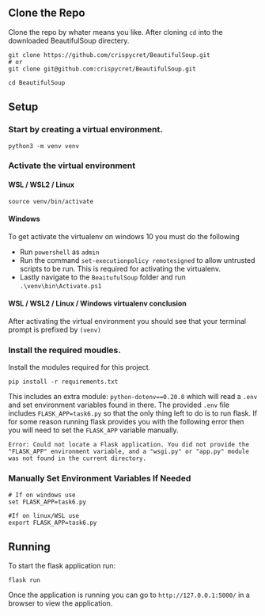 ## Clone the Repo

Clone the repo by whater means you like. After cloning `cd` into the downloaded BeautifulSoup directery.

```
git clone https://github.com/crispycret/BeautifulSoup.git
# or
git clone git@github.com:crispycret/BeautifulSoup.git

cd BeautifulSoup
```

## Setup

### Start by creating a virtual environment.

```
python3 -m venv venv
```

### Activate the virtual environment

#### WSL / WSL2 / Linux
```
source venv/bin/activate
```

#### Windows

To get activate the virtualenv on windows 10 you must do the following
* Run `powershell` as `admin`
* Run the command `set-executionpolicy remotesigned` to allow untrusted scripts to be run. This is required for activating the virtualenv.
* Lastly navigate to the `BeaitufulSoup` folder and run `.\venv\bin\Activate.ps1`


#### WSL / WSL2 / Linux / Windows virtualenv conclusion

After activating the virtual environment you should see that your terminal prompt is prefixed by `(venv)`


### Install the required moudles.

Install the modules required for this project.

```
pip install -r requirements.txt
``` 


This includes an extra module: `python-dotenv==0.20.0` which will read a `.env` and set environment variables found in there. The provided `.env` file includes `FLASK_APP=task6.py` so that the only thing left to do is to run flask. If for some reason running flask provides you with the following error then you will need to set the `FLASK_APP` variable manually.

```
Error: Could not locate a Flask application. You did not provide the "FLASK_APP" environment variable, and a "wsgi.py" or "app.py" module was not found in the current directory.
```

### Manually Set Environment Variables If Needed
```
# If on windows use 
set FLASK_APP=task6.py

#If on linux/WSL use 
export FLASK_APP=task6.py
```

## Running

To start the flask application run:

```
flask run
```

Once the application is running you can go to `http://127.0.0.1:5000/` in a browser to view the application.






